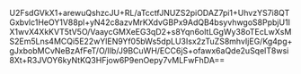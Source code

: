 U2FsdGVkX1+arewuQshzcJU+RL/aTcctfJNUZS2piODAZ7pi1+UhvzYS7i8QTGxbvlc1HeOY1V88pl+yN42c8azvMrKXdvGBPx9AdQB4bsyvhwgoS8PpbjU1IX1wvX4XkKVT5tV5O/VaaycGMXeEG3qD2+s8Yqn6oltLGgWy38oTEcLwXsMS2Em5Lns4MCQi5E22wYlEN9Yf05bWs5dpLU3Isx2zTuZS8mhvIjEG/Kg4pg+gJxbobMCvNeBzAfFeT/O/Ilb/J9BCuWH/ECC6jS+ofawx6aQde2uSqelT8wsi8Xt+R3JVOY6kyNtKQ3HFjow6P9enOepy7vMLFwFhDA==